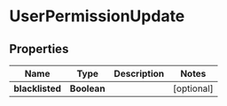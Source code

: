 # UserPermissionUpdate

## Properties
Name | Type | Description | Notes
------------ | ------------- | ------------- | -------------
**blacklisted** | **Boolean** |  |  [optional]
